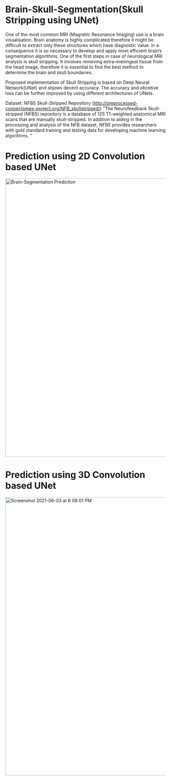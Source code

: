 # Brain-Skull-Segmentation(Skull Stripping using UNet)
One of the most common MRI (Magnetic Resonance Imaging) use is a brain visualisation. Brain anatomy is highly complicated therefore it might be difficult to extract only these structures which have diagnostic value. In a consequence it is so necessary to develop and apply most efficient brain’s segmentation algorithms. One of the first steps in case of neurological MRI analysis is skull stripping. It involves removing extra-meningeal tissue from the head image, therefore it is essential to find the best method to determine the brain and skull boundaries.

Proposed implementation of Skull Stripping is based on Deep Neural Network(UNet) and shjows decent accuracy. The accuracy and obcetive loss can be further improved by using different architectures of UNets. 

Dataset: NFBS Skull-Stripped Repository (http://preprocessed-connectomes-project.org/NFB_skullstripped/)
"The Neurofeedback Skull-stripped (NFBS) repository is a database of 125 T1-weighted anatomical MRI scans that are manually skull-stripped. In addition to aiding in the processing and analysis of the NFB dataset, NFBS provides researchers with gold standard training and testing data for developing machine learning algorithms. "

# Prediction using 2D Convolution based UNet

<img width="872" alt="Brain-Segmentation Prediction" src="https://user-images.githubusercontent.com/84564226/119955285-8bcb1b00-bfbd-11eb-8c46-7818984a9707.png">

# Prediction using 3D Convolution based UNet

<img width="872" alt="Screenshot 2021-06-03 at 6 08 01 PM" src="https://user-images.githubusercontent.com/84564226/120658137-cb54a400-c4a2-11eb-9dac-1d69cbc19267.png">




